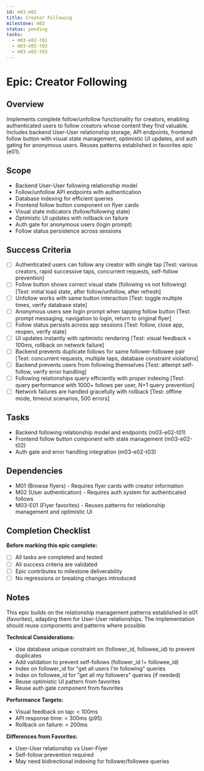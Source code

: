 ```yaml
---
id: m03-e02
title: Creator Following
milestone: m03
status: pending
tasks:
  - m03-e02-t01
  - m03-e02-t02
  - m03-e02-t03
---
```


# Epic: Creator Following

## Overview
Implements complete follow/unfollow functionality for creators, enabling authenticated users to follow creators whose content they find valuable. Includes backend User-User relationship storage, API endpoints, frontend follow button with visual state management, optimistic UI updates, and auth gating for anonymous users. Reuses patterns established in favorites epic (e01).

## Scope
- Backend User-User following relationship model
- Follow/unfollow API endpoints with authentication
- Database indexing for efficient queries
- Frontend follow button component on flyer cards
- Visual state indicators (follow/following state)
- Optimistic UI updates with rollback on failure
- Auth gate for anonymous users (login prompt)
- Follow status persistence across sessions

## Success Criteria
- [ ] Authenticated users can follow any creator with single tap [Test: various creators, rapid successive taps, concurrent requests, self-follow prevention]
- [ ] Follow button shows correct visual state (following vs not following) [Test: initial load state, after follow/unfollow, after refresh]
- [ ] Unfollow works with same button interaction [Test: toggle multiple times, verify database state]
- [ ] Anonymous users see login prompt when tapping follow button [Test: prompt messaging, navigation to login, return to original flyer]
- [ ] Follow status persists across app sessions [Test: follow, close app, reopen, verify state]
- [ ] UI updates instantly with optimistic rendering [Test: visual feedback < 100ms, rollback on network failure]
- [ ] Backend prevents duplicate follows for same follower-followee pair [Test: concurrent requests, multiple taps, database constraint violations]
- [ ] Backend prevents users from following themselves [Test: attempt self-follow, verify error handling]
- [ ] Following relationships query efficiently with proper indexing [Test: query performance with 1000+ follows per user, N+1 query prevention]
- [ ] Network failures are handled gracefully with rollback [Test: offline mode, timeout scenarios, 500 errors]

## Tasks
- Backend following relationship model and endpoints (m03-e02-t01)
- Frontend follow button component with state management (m03-e02-t02)
- Auth gate and error handling integration (m03-e02-t03)

## Dependencies
- M01 (Browse flyers) - Requires flyer cards with creator information
- M02 (User authentication) - Requires auth system for authenticated follows
- M03-E01 (Flyer favorites) - Reuses patterns for relationship management and optimistic UI

## Completion Checklist
**Before marking this epic complete:**
- [ ] All tasks are completed and tested
- [ ] All success criteria are validated
- [ ] Epic contributes to milestone deliverability
- [ ] No regressions or breaking changes introduced

## Notes
This epic builds on the relationship management patterns established in e01 (favorites), adapting them for User-User relationships. The implementation should reuse components and patterns where possible.

**Technical Considerations:**
- Use database unique constraint on (follower_id, followee_id) to prevent duplicates
- Add validation to prevent self-follows (follower_id != followee_id)
- Index on follower_id for "get all users I'm following" queries
- Index on followee_id for "get all my followers" queries (if needed)
- Reuse optimistic UI pattern from favorites
- Reuse auth gate component from favorites

**Performance Targets:**
- Visual feedback on tap: < 100ms
- API response time: < 300ms (p95)
- Rollback on failure: < 200ms

**Differences from Favorites:**
- User-User relationship vs User-Flyer
- Self-follow prevention required
- May need bidirectional indexing for follower/followee queries
